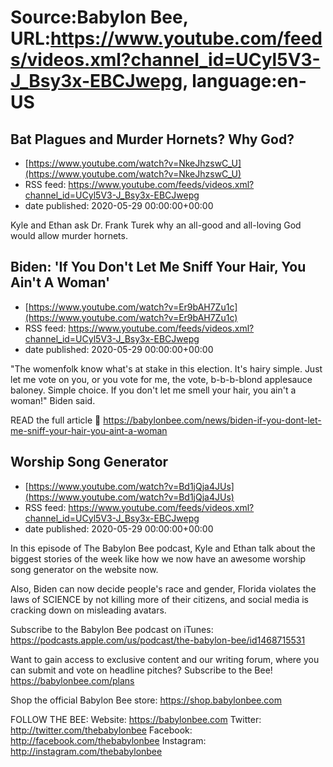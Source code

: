 # Source:Babylon Bee, URL:https://www.youtube.com/feeds/videos.xml?channel_id=UCyl5V3-J_Bsy3x-EBCJwepg, language:en-US

## Bat Plagues and Murder Hornets? Why God?
 - [https://www.youtube.com/watch?v=NkeJhzswC_U](https://www.youtube.com/watch?v=NkeJhzswC_U)
 - RSS feed: https://www.youtube.com/feeds/videos.xml?channel_id=UCyl5V3-J_Bsy3x-EBCJwepg
 - date published: 2020-05-29 00:00:00+00:00

Kyle and Ethan ask Dr. Frank Turek why an all-good and all-loving God would allow murder hornets.

## Biden: 'If You Don't Let Me Sniff Your Hair, You Ain't A Woman'
 - [https://www.youtube.com/watch?v=Er9bAH7Zu1c](https://www.youtube.com/watch?v=Er9bAH7Zu1c)
 - RSS feed: https://www.youtube.com/feeds/videos.xml?channel_id=UCyl5V3-J_Bsy3x-EBCJwepg
 - date published: 2020-05-29 00:00:00+00:00

"The womenfolk know what's at stake in this election. It's hairy simple. Just let me vote on you, or you vote for me, the vote, b-b-b-blond applesauce baloney. Simple choice. If you don't let me smell your hair, you ain't a woman!" Biden said.

READ the full article 👀 https://babylonbee.com/news/biden-if-you-dont-let-me-sniff-your-hair-you-aint-a-woman

## Worship Song Generator
 - [https://www.youtube.com/watch?v=Bd1jQja4JUs](https://www.youtube.com/watch?v=Bd1jQja4JUs)
 - RSS feed: https://www.youtube.com/feeds/videos.xml?channel_id=UCyl5V3-J_Bsy3x-EBCJwepg
 - date published: 2020-05-29 00:00:00+00:00

In this episode of The Babylon Bee podcast, Kyle and Ethan talk about the biggest stories of the week like how we now have an awesome worship song generator on the website now.

Also, Biden can now decide people's race and gender, Florida violates the laws of SCIENCE by not killing more of their citizens, and social media is cracking down on misleading avatars.





Subscribe to the Babylon Bee podcast on iTunes: https://podcasts.apple.com/us/podcast/the-babylon-bee/id1468715531






Want to gain access to exclusive content and our writing forum, where you can submit and vote on headline pitches? Subscribe to the Bee! https://babylonbee.com/plans





Shop the official Babylon Bee store: https://shop.babylonbee.com





FOLLOW THE BEE:
Website: https://babylonbee.com
Twitter: http://twitter.com/thebabylonbee
Facebook: http://facebook.com/thebabylonbee
Instagram: http://instagram.com/thebabylonbee

